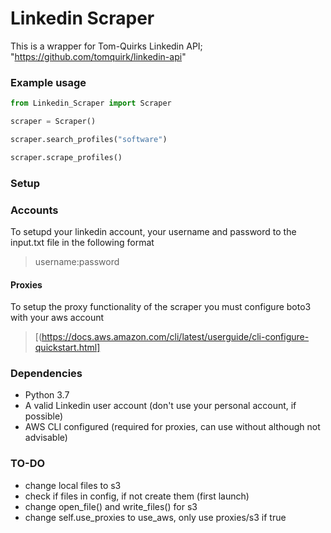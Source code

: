 # Linkedin Scraper

This is a wrapper for Tom-Quirks Linkedin API; "https://github.com/tomquirk/linkedin-api"

### Example usage

```python
from Linkedin_Scraper import Scraper

scraper = Scraper()

scraper.search_profiles("software")

scraper.scrape_profiles()
```

### Setup

### Accounts
To setupd your linkedin account, your username and password to the input.txt file in the following format
> username:password

#### Proxies

To setup the proxy functionality of the scraper you must configure boto3 with your aws account

> [(https://docs.aws.amazon.com/cli/latest/userguide/cli-configure-quickstart.html]
### Dependencies

- Python 3.7
- A valid Linkedin user account (don't use your personal account, if possible)
- AWS CLI configured (required for proxies, can use without although not advisable)

### TO-DO
 - change local files to s3
 - check if files in config, if not create them (first launch)
 - change open_file() and write_files() for s3 
 - change self.use_proxies to use_aws, only use proxies/s3 if true
